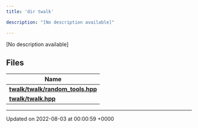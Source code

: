 ```yaml
---
title: 'dir twalk'

description: "[No description available]"

---
```







[No description available]

## Files

| Name           |
| -------------- |
| **[twalk/twalk/random_tools.hpp](/documentation/code/darkbit_development/files/twalk_2random__tools_8hpp/#file-twalk/random-tools.hpp)**  |
| **[twalk/twalk.hpp](/documentation/code/darkbit_development/files/twalk_8hpp/#file-twalk.hpp)**  |






-------------------------------

Updated on 2022-08-03 at 00:00:59 +0000
